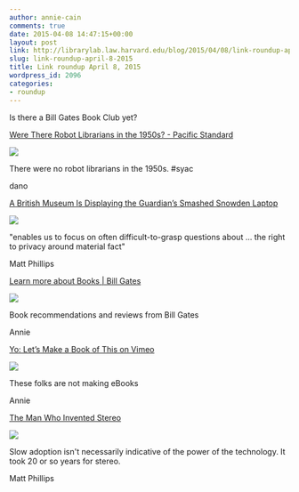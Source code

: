 ```yaml
---
author: annie-cain
comments: true
date: 2015-04-08 14:47:15+00:00
layout: post
link: http://librarylab.law.harvard.edu/blog/2015/04/08/link-roundup-april-8-2015/
slug: link-roundup-april-8-2015
title: Link roundup April 8, 2015
wordpress_id: 2096
categories:
- roundup
---
```


Is there a Bill Gates Book Club yet?

[Were There Robot Librarians in the 1950s? - Pacific Standard](http://www.psmag.com/nature-and-technology/robot-librarians-photoshop-images-56569)

[![](http://librarylab.law.harvard.edu/roundup/images/55253f733fcda.png)](http://www.psmag.com/nature-and-technology/robot-librarians-photoshop-images-56569)

There were no robot librarians in the 1950s. #syac

dano

[A British Museum Is Displaying the Guardian’s Smashed Snowden Laptop](http://motherboard.vice.com/read/a-british-museum-is-displaying-the-guardians-smashed-snowden-laptop)

[![](http://librarylab.law.harvard.edu/roundup/images/5521a68e46ae9.png)](http://motherboard.vice.com/read/a-british-museum-is-displaying-the-guardians-smashed-snowden-laptop)

"enables us to focus on often difficult-to-grasp questions about ... the right to privacy around material fact"

Matt Phillips

[Learn more about Books | Bill Gates](http://www.gatesnotes.com/Books)

[![](http://librarylab.law.harvard.edu/roundup/images/551e918a3b3b3.png)](http://www.gatesnotes.com/Books)

Book recommendations and reviews from Bill Gates

Annie

[Yo: Let’s Make a Book of This on Vimeo](https://vimeo.com/121739523)

[![](http://librarylab.law.harvard.edu/roundup/images/551d9c17233fd.png)](https://vimeo.com/121739523)

These folks are not making eBooks

Annie

[​The Man Who Invented Stereo](http://motherboard.vice.com/read/the-man-who-invented-stereo)

[![](http://librarylab.law.harvard.edu/roundup/images/551d590db4c5f.png)](http://motherboard.vice.com/read/the-man-who-invented-stereo)

Slow adoption isn't necessarily indicative of the power of the technology. It took 20 or so years for stereo.

Matt Phillips
